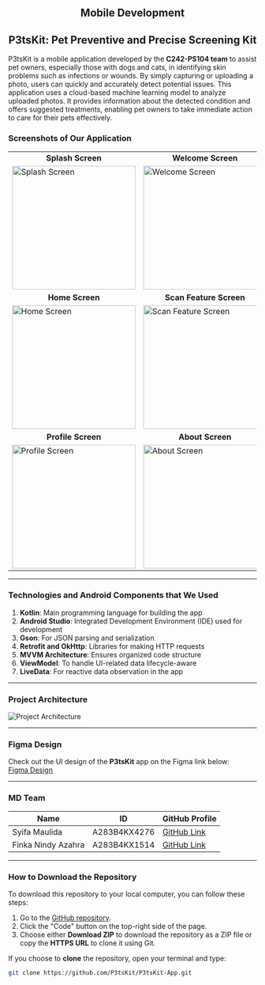 <h2 align="center">Mobile Development</h2>

<div align="center">
  <h2>P3tsKit: Pet Preventive and Precise Screening Kit</h2>
</div>

P3tsKit is a mobile application developed by the **C242-PS104 team** to assist pet owners, especially those with dogs and cats, in identifying skin problems such as infections or wounds. By simply capturing or uploading a photo, users can quickly and accurately detect potential issues. This application uses a cloud-based machine learning model to analyze uploaded photos. It provides information about the detected condition and offers suggested treatments, enabling pet owners to take immediate action to care for their pets effectively.


### **Screenshots of Our Application**

<div align="center">
<table>
  <tr>
    <td align="center"><b>Splash Screen</b></td>
    <td align="center"><b>Welcome Screen</b></td>
    <td align="center"><b>Register Screen</b></td>
    <td align="center"><b>Login Screen</b></td>
  </tr>
  <tr>
    <td><img src="https://github.com/user-attachments/assets/1faf32f4-3a1f-4b54-9183-73e292dd3623" alt="Splash Screen" width="250"></td>
    <td><img src="https://github.com/user-attachments/assets/ae8f182c-0b54-4394-a5b2-ea7cc297d8b7" alt="Welcome Screen" width="250"></td>
    <td><img src="https://github.com/user-attachments/assets/394490b4-39dd-4962-8f77-38728542df76" alt="Register Screen" width="250"></td>
    <td><img src="https://github.com/user-attachments/assets/2c65c05a-c10f-4952-b7cb-c40521bcf774" alt="Login Screen" width="250"></td>
  </tr>
  <tr>
    <td align="center"><b>Home Screen</b></td>
    <td align="center"><b>Scan Feature Screen</b></td>
    <td align="center"><b>Detail Scan Feature 1</b></td>
    <td align="center"><b>Detail Scan Feature 2</b></td>
  </tr>
  <tr>
    <td><img src="https://github.com/user-attachments/assets/50f0c054-e28f-4a2c-9bae-050e3161dcfe" alt="Home Screen" width="250"></td>
    <td><img src="https://github.com/user-attachments/assets/432efc39-3710-4059-a693-b315f39636f7" alt="Scan Feature Screen" width="250"></td>
    <td><img src="https://github.com/user-attachments/assets/3d1f7ac4-fa7d-4c13-bfff-dd1f4149d7b4" alt="Detail Scan Feature Screen" width="250"></td>
    <td><img src="https://github.com/user-attachments/assets/6ea56097-90df-4e99-992f-120a01580c91" alt="Detail Scan Feature Screen" width="250"></td>
  </tr>
  <tr>
    <td align="center"><b>Profile Screen</b></td>
    <td align="center"><b>About Screen</b></td>
  </tr>
  <tr>
    <td><img src="https://github.com/user-attachments/assets/f488fa3c-d6a6-4ee8-978d-f2e62af33135" alt="Profile Screen" width="250"></td>
    <td><img src="https://github.com/user-attachments/assets/8bf61c99-15f9-406c-a250-5a6015d6392a" alt="About Screen" width="250"></td>
  </tr>
</table>
</div>

---

### **Technologies and Android Components that We Used**

1. **Kotlin**: Main programming language for building the app  
2. **Android Studio**: Integrated Development Environment (IDE) used for development  
3. **Gson**: For JSON parsing and serialization  
4. **Retrofit and OkHttp**: Libraries for making HTTP requests  
5. **MVVM Architecture**: Ensures organized code structure  
6. **ViewModel**: To handle UI-related data lifecycle-aware  
7. **LiveData**: For reactive data observation in the app  

---

### **Project Architecture**

![Project Architecture](https://github.com/user-attachments/assets/8c7ca15b-2ca5-41e6-a9e2-19f38957cce2)

---

### **Figma Design**

Check out the UI design of the **P3tsKit** app on the Figma link below:  
[Figma Design](https://www.figma.com/design/Le9EHOO3WFECslWyTjZsqc/P3tsKit?node-id=3-2&node-type=canvas&t=ostAxMzlkcBUX6qm-0)

---

### **MD Team**

| Name               | ID         | GitHub Profile                               |
|--------------------|------------|----------------------------------------------|
| Syifa Maulida      | A283B4KX4276 | [GitHub Link](https://github.com/isitsma11)  |
| Finka Nindy Azahra | A283B4KX1514 | [GitHub Link](https://github.com/4kn1f)      |

---

### **How to Download the Repository**

To download this repository to your local computer, you can follow these steps:

1. Go to the [GitHub repository](https://github.com/P3tsKit/P3tsKit-App).
2. Click the "Code" button on the top-right side of the page.
3. Choose either **Download ZIP** to download the repository as a ZIP file or copy the **HTTPS URL** to clone it using Git.

If you choose to **clone** the repository, open your terminal and type:
```bash
git clone https://github.com/P3tsKit/P3tsKit-App.git
